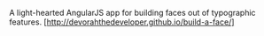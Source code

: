 A light-hearted AngularJS app for building faces out of typographic features.
[http://devorahthedeveloper.github.io/build-a-face/]